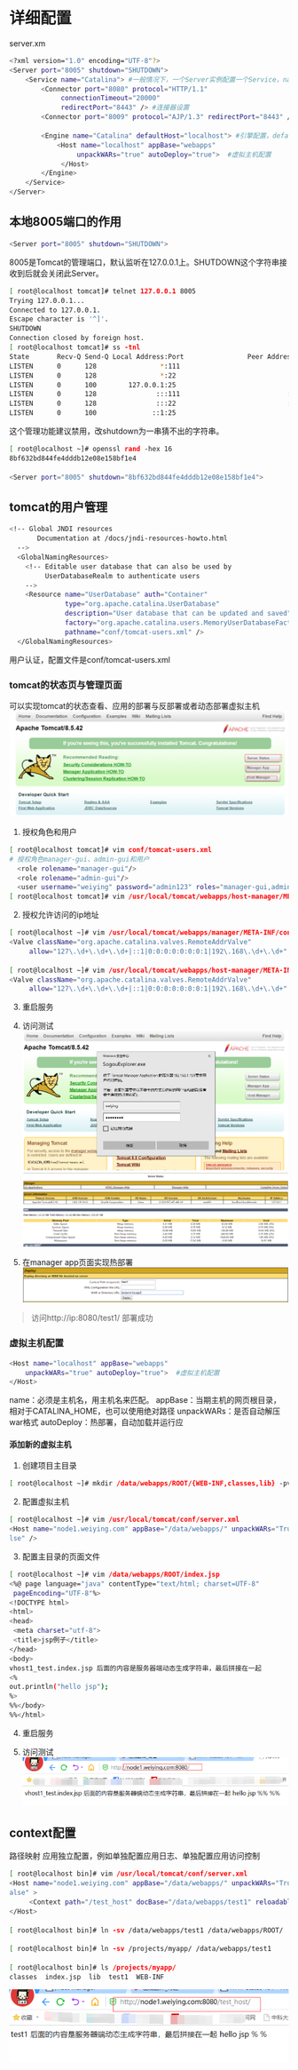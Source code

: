 # 详细配置
server.xm
```bash
<?xml version="1.0" encoding="UTF-8"?>
<Server port="8005" shutdown="SHUTDOWN">
 	<Service name="Catalina"> #一般情况下，一个Server实例配置一个Service，name属性相当于该Service的ID。
 		<Connector port="8080" protocol="HTTP/1.1"
			 connectionTimeout="20000"
			 redirectPort="8443" /> #连接器设置
 		<Connector port="8009" protocol="AJP/1.3" redirectPort="8443" />  #连接器设置
 
 		<Engine name="Catalina" defaultHost="localhost"> #引擎配置，defaultHost指向内部定义某虚拟主机。缺省虚拟主机可以改动，默认localhost
 			<Host name="localhost" appBase="webapps"
				 unpackWARs="true" autoDeploy="true">  #虚拟主机配置
			 </Host>
 		</Engine>
 	</Service>
</Server>
```

## 本地8005端口的作用
```bash
<Server port="8005" shutdown="SHUTDOWN">
```
8005是Tomcat的管理端口，默认监听在127.0.0.1上。SHUTDOWN这个字符串接收到后就会关闭此Server。

```bash
[ root@localhost tomcat]# telnet 127.0.0.1 8005
Trying 127.0.0.1...
Connected to 127.0.0.1.
Escape character is '^]'.
SHUTDOWN
Connection closed by foreign host.
[ root@localhost tomcat]# ss -tnl
State       Recv-Q Send-Q Local Address:Port                Peer Address:Port              
LISTEN      0      128                *:111                            *:*                  
LISTEN      0      128                *:22                             *:*                  
LISTEN      0      100        127.0.0.1:25                             *:*                  
LISTEN      0      128               :::111                           :::*                  
LISTEN      0      128               :::22                            :::*                  
LISTEN      0      100              ::1:25 
```
这个管理功能建议禁用，改shutdown为一串猜不出的字符串。
```bash
[ root@localhost ~]# openssl rand -hex 16
8bf632bd844fe4dddb12e08e158bf1e4

<Server port="8005" shutdown="8bf632bd844fe4dddb12e08e158bf1e4">
```

## tomcat的用户管理
```bash
<!-- Global JNDI resources
       Documentation at /docs/jndi-resources-howto.html
  -->
  <GlobalNamingResources>
    <!-- Editable user database that can also be used by
         UserDatabaseRealm to authenticate users
    -->
    <Resource name="UserDatabase" auth="Container"
              type="org.apache.catalina.UserDatabase"
              description="User database that can be updated and saved"
              factory="org.apache.catalina.users.MemoryUserDatabaseFactory"
              pathname="conf/tomcat-users.xml" />
  </GlobalNamingResources>
```
用户认证，配置文件是conf/tomcat-users.xml

### tomcat的状态页与管理页面
可以实现tomcat的状态查看、应用的部署与反部署或者动态部署虚拟主机
![](images/eb0c02739a93459e2c2a8a0c3b471822.png)

1. 授权角色和用户
```bash
[ root@localhost tomcat]# vim conf/tomcat-users.xml
# 授权角色manager-gui、admin-gui和用户
  <role rolename="manager-gui"/>
  <role rolename="admin-gui"/>
  <user username="weiying" password="admin123" roles="manager-gui,admin-gui"/>
[ root@localhost tomcat]# vim /usr/local/tomcat/webapps/host-manager/META-INF/context.xml
```
2. 授权允许访问的ip地址
```bash
[ root@localhost ~]# vim /usr/local/tomcat/webapps/manager/META-INF/context.xml
<Valve className="org.apache.catalina.valves.RemoteAddrValve"
     allow="127\.\d+\.\d+\.\d+|::1|0:0:0:0:0:0:0:1|192\.168\.\d+\.\d+" />

[ root@localhost ~]# vim /usr/local/tomcat/webapps/host-manager/META-INF/context.xml
<Valve className="org.apache.catalina.valves.RemoteAddrValve"
     allow="127\.\d+\.\d+\.\d+|::1|0:0:0:0:0:0:0:1|192\.168\.\d+\.\d+" />
```

3. 重启服务

4. 访问测试
![](images/a1d1863a1f26e835c9a7e774cf760f94.png)
![](images/38493e3e13acdc4316ae0e0c3a1e27b3.png)

5. 在manager app页面实现热部署
![](images/955894a98c6f61c09d52766f3c5bb6f9.png)
> 访问http://ip:8080/test1/ 部署成功


### 虚拟主机配置
```bash
<Host name="localhost" appBase="webapps"
	unpackWARs="true" autoDeploy="true">  #虚拟主机配置
</Host>
```
name：必须是主机名，用主机名来匹配。
appBase：当期主机的网页根目录，相对于CATALINA_HOME，也可以使用绝对路径
unpackWARs：是否自动解压war格式
autoDeploy：热部署，自动加载并运行应

#### 添加新的虚拟主机
1. 创建项目主目录
```bash
[ root@localhost ~]# mkdir /data/webapps/ROOT/{WEB-INF,classes,lib} -pv
```

2. 配置虚拟主机
```bash
[ root@localhost ~]# vim /usr/local/tomcat/conf/server.xml
<Host name="node1.weiying.com" appBase="/data/webapps/" unpackWARs="True" autoDeploy="fa
lse" />
```

3. 配置主目录的页面文件
```bash
[ root@localhost ~]# vim /data/webapps/ROOT/index.jsp
<%@ page language="java" contentType="text/html; charset=UTF-8"
 pageEncoding="UTF-8"%>
<!DOCTYPE html>
<html>
<head>
 <meta charset="utf-8">
 <title>jsp例子</title>
</head>
<body>
vhost1_test.index.jsp 后面的内容是服务器端动态生成字符串，最后拼接在一起
<%
out.println("hello jsp");
%>
%%</body>
%%</html>
```

4. 重启服务

5. 访问测试
![](images/35ca608f6dff0d51642252685740dba8.png)

## context配置
路径映射
应用独立配置，例如单独配置应用日志、单独配置应用访问控制
```bash
[ root@localhost bin]# vim /usr/local/tomcat/conf/server.xml
<Host name="node1.weiying.com" appBase="/data/webapps/" unpackWARs="True" autoDeploy="f
alse" >
	 <Context path="/test_host" docBase="/data/webapps/test1" reloadable="" />
</Host>

[ root@localhost bin]# ln -sv /data/webapps/test1 /data/webapps/ROOT/

[ root@localhost bin]# ln -sv /projects/myapp/ /data/webapps/test1

[ root@localhost bin]# ls /projects/myapp/
classes  index.jsp  lib  test1  WEB-INF
```
![](images/0de52898d536f1bc6f9e69532694a3e9.png)